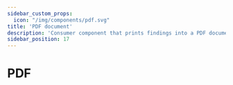 ```yaml
---
sidebar_custom_props:
  icon: "/img/components/pdf.svg"
title: 'PDF document'
description: 'Consumer component that prints findings into a PDF document.'
sidebar_position: 17
---
```


# PDF